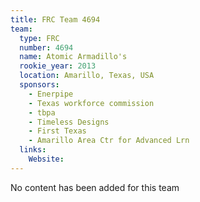 ```yaml
---
title: FRC Team 4694
team:
  type: FRC
  number: 4694
  name: Atomic Armadillo's
  rookie_year: 2013
  location: Amarillo, Texas, USA
  sponsors:
    - Enerpipe
    - Texas workforce commission
    - tbpa
    - Timeless Designs
    - First Texas
    - Amarillo Area Ctr for Advanced Lrn
  links:
    Website: 
---
```

No content has been added for this team